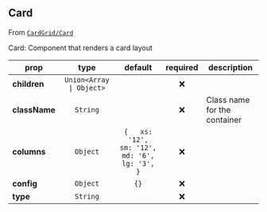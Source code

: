 
## Card

From [`CardGrid/Card`](CardGrid/Card)

Card:
Component that renders a card layout

prop | type | default | required | description
---- | :----: | :-------: | :--------: | -----------
**children** | `Union<Array \| Object>` |  | :x: | 
**className** | `String` |  | :x: | Class name for the container
**columns** | `Object` | `{   xs: '12',   sm: '12',   md: '6',   lg: '3', }` | :x: | 
**config** | `Object` | `{}` | :x: | 
**type** | `String` |  | :x: | 



